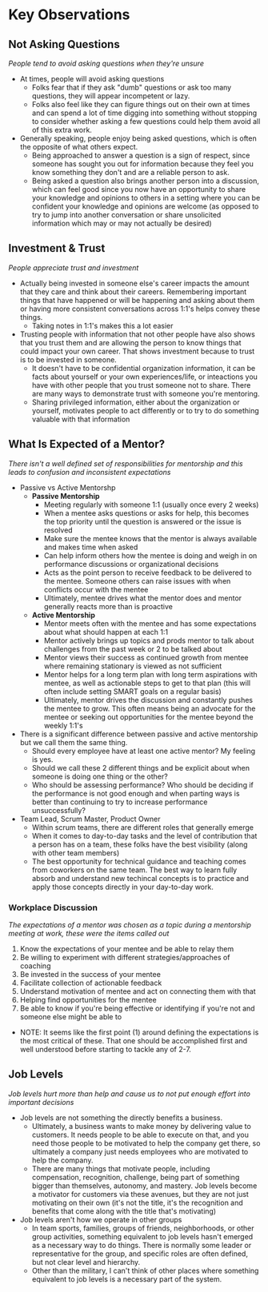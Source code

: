 # Key Observations

## Not Asking Questions
_People tend to avoid asking questions when they're unsure_

* At times, people will avoid asking questions
  * Folks fear that if they ask "dumb" questions or ask too many questions, they will appear incompetent or lazy.
  * Folks also feel like they can figure things out on their own at times and can spend a lot of time digging into something without stopping to consider whether asking a few questions could help them avoid all of this extra work.
* Generally speaking, people enjoy being asked questions, which is often the opposite of what others expect.
  * Being approached to answer a question is a sign of respect, since someone has sought you out for information because they feel you know something they don't and are a reliable person to ask.
  * Being asked a question also brings another person into a discussion, which can feel good since you now have an opportunity to share your knowledge and opinions to others in a setting where you can be confident your knowledge and opinions are welcome (as opposed to try to jump into another conversation or share unsolicited information which may or may not actually be desired)

## Investment & Trust
_People appreciate trust and investment_

* Actually being invested in someone else's career impacts the amount that they care and think about their careers.  Remembering important things that have happened or will be happening and asking about them or having more consistent conversations across 1:1's helps convey these things.
  * Taking notes in 1:1's makes this a lot easier
* Trusting people with information that not other people have also shows that you trust them and are allowing the person to know things that could impact your own career.  That shows investment because to trust is to be invested in someone.
  * It doesn't have to be confidential organization information, it can be facts about yourself or your own experiences/life, or inteactions you have with other people that you trust someone not to share.  There are many ways to demonstrate trust with someone you're mentoring.
  * Sharing privileged information, either about the organization or yourself, motivates people to act differently or to try to do something valuable with that information

## What Is Expected of a Mentor?
_There isn't a well defined set of responsibilities for mentorship and this leads to confusion and inconsistent expectations_

* Passive vs Active Mentorshp
  * **Passive Mentorship**
    * Meeting regularly with someone 1:1 (usually once every 2 weeks)
    * When a mentee asks questions or asks for help, this becomes the top priority until the question is answered or the issue is resolved
    * Make sure the mentee knows that the mentor is always available and makes time when asked
    * Can help inform others how the mentee is doing and weigh in on performance discussions or organizational decisions
    * Acts as the point person to receive feedback to be delivered to the mentee.  Someone others can raise issues with when conflicts occur with the mentee
    * Ultimately, mentee drives what the mentor does and mentor generally reacts more than is proactive
  * **Active Mentorship**
    * Mentor meets often with the mentee and has some expectations about what should happen at each 1:1
    * Mentor actively brings up topics and prods mentor to talk about challenges from the past week or 2 to be talked about
    * Mentor views their success as continued growth from mentee where remaining stationary is viewed as not sufficient
    * Mentor helps for a long term plan with long term aspirations with mentee, as well as actionable steps to get to that plan (this will often include setting SMART goals on a regular basis)
    * Ultimately, mentor drives the discussion and constantly pushes the mentee to grow.  This often means being an advocate for the mentee or seeking out opportunities for the mentee beyond the weekly 1:1's
* There is a significant difference between passive and active mentorship but we call them the same thing.
  * Should every employee have at least one active mentor?  My feeling is yes.
  * Should we call these 2 different things and be explicit about when someone is doing one thing or the other?
  * Who should be assessing performance?  Who should be deciding if the performance is not good enough and when parting ways is better than continuing to try to increase performance unsuccessfully?
* Team Lead, Scrum Master, Product Owner
  * Within scrum teams, there are different roles that generally emerge
  * When it comes to day-to-day tasks and the level of contribution that a person has on a team, these folks have the best visibility (along with other team members)
  * The best opportunity for technical guidance and teaching comes from coworkers on the same team. The best way to learn fully absorb and understand new techincal concepts is to practice and apply those concepts directly in your day-to-day work.

### Workplace Discussion
_The expectations of a mentor was chosen as a topic during a mentorship meeting at work, these were the items called out_

1. Know the expectations of your mentee and be able to relay them
2. Be willing to experiment with different strategies/approaches of coaching
3. Be invested in the success of your mentee
4. Facilitate collection of actionable feedback
5. Understand motivation of mentee and act on connecting them with that
6. Helping find opportunities for the mentee
7. Be able to know if you're being effective or identifying if you're not and someone else might be able to

* NOTE: It seems like the first point (1) around defining the expectations is the most critical of these.  That one should be accomplished first and well understood before starting to tackle any of 2-7.


## Job Levels
_Job levels hurt more than help and cause us to not put enough effort into important decisions_

* Job levels are not something the directly benefits a business.
  * Ultimately, a business wants to make money by delivering value to customers.  It needs people to be able to execute on that, and you need those people to be motivated to help the company get there, so ultimately a company just needs employees who are motivated to help the company.
  * There are many things that motivate people, including compensation, recognition, challenge, being part of something bigger than themselves, autonomy, and mastery. Job levels become a motivator for customers via these avenues, but they are not just motivating on their own (it's not the title, it's the recognition and benefits that come along with the title that's motivating)
* Job levels aren't how we operate in other groups
  * In team sports, families, groups of friends, neighborhoods, or other group activities, something equivalent to job levels hasn't emerged as a necessary way to do things.  There is normally some leader or representative for the group, and specific roles are often defined, but not clear level and hierarchy.
  * Other than the military, I can't think of other places where something equivalent to job levels is a necessary part of the system.
